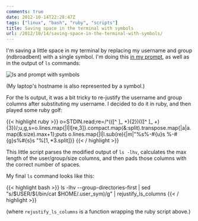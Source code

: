 ```yaml
---
comments: true
date: 2012-10-14T22:28:47Z
tags: ["linux", "bash", "ruby", "scripts"]
title: Saving space in the terminal with symbols
url: /2012/10/14/saving-space-in-the-terminal-with-symbols/
---
```


I'm saving a little space in my terminal by replacing my username and group (ndbroadbent) with a single symbol.
I'm doing this [in my prompt](https://github.com/ndbroadbent/dotfiles/blob/master/bashrc/prompt.sh#L64-66),
as well as in the output of `ls` commands:

<img src="/images/posts/2012/10/ls_with_symbols-resized-post.png" alt="ls and prompt with symbols" />

(My laptop's hostname is also represented by a symbol.)

For the ls output, it was a bit tricky to re-justify the username and group columns after substituting my username.
I decided to do it in ruby, and then played some ruby golf:

{{< highlight ruby >}}
o=STDIN.read;re=/^(([^ ]_ +){2})(([^ ]_ +){3})/;u,g,s=o.lines.map{|l|l[re,3]}.compact.map(&:split).transpose.map{|a|a.map(&:size).max+1};puts o.lines.map{|l|l.sub(re){|m|"%s%-#{u}s %-#{g}s%#{s}s "%[$1,*$3.split]}}
{{< / highlight >}}

This little script parses the modified output of `ls -lhv`, calculates the max length of the user/group/size columns, and then pads those columns with the correct number of spaces.

My final `ls` command looks like this:

{{< highlight bash >}}
ls -lhv --group-directories-first | sed \"s/$USER/\$(/bin/cat $HOME/.user_sym)/g\" | rejustify_ls_columns
{{< / highlight >}}

(where `rejustify_ls_columns` is a function wrapping the ruby script above.)
